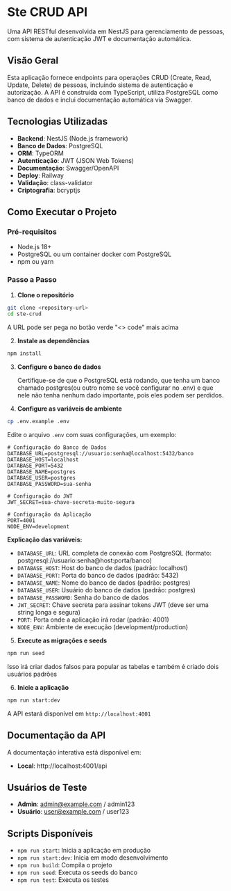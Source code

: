 # Ste CRUD API

Uma API RESTful desenvolvida em NestJS para gerenciamento de pessoas, com sistema de autenticação JWT e documentação automática.

## Visão Geral

Esta aplicação fornece endpoints para operações CRUD (Create, Read, Update, Delete) de pessoas, incluindo sistema de autenticação e autorização. A API é construída com TypeScript, utiliza PostgreSQL como banco de dados e inclui documentação automática via Swagger.

## Tecnologias Utilizadas

- **Backend**: NestJS (Node.js framework)
- **Banco de Dados**: PostgreSQL
- **ORM**: TypeORM
- **Autenticação**: JWT (JSON Web Tokens)
- **Documentação**: Swagger/OpenAPI
- **Deploy**: Railway
- **Validação**: class-validator
- **Criptografia**: bcryptjs

## Como Executar o Projeto

### Pré-requisitos

- Node.js 18+
- PostgreSQL ou um container docker com PostgreSQL
- npm ou yarn

### Passo a Passo

1. **Clone o repositório**

```bash
git clone <repository-url>
cd ste-crud
```

A URL pode ser pega no botão verde "<> code" mais acima

2. **Instale as dependências**

```bash
npm install
```

3. **Configure o banco de dados**

   Certifique-se de que o PostgreSQL está rodando, que tenha um banco chamado postgres(ou outro nome se você configurar no .env) e que nele não tenha nenhum dado importante, pois eles podem ser perdidos.

4. **Configure as variáveis de ambiente**

```bash
cp .env.example .env
```

Edite o arquivo `.env` com suas configurações, um exemplo:

```
# Configuração do Banco de Dados
DATABASE_URL=postgresql://usuario:senha@localhost:5432/banco
DATABASE_HOST=localhost
DATABASE_PORT=5432
DATABASE_NAME=postgres
DATABASE_USER=postgres
DATABASE_PASSWORD=sua-senha

# Configuração do JWT
JWT_SECRET=sua-chave-secreta-muito-segura

# Configuração da Aplicação
PORT=4001
NODE_ENV=development
```

**Explicação das variáveis:**

- `DATABASE_URL`: URL completa de conexão com PostgreSQL (formato: postgresql://usuario:senha@host:porta/banco)
- `DATABASE_HOST`: Host do banco de dados (padrão: localhost)
- `DATABASE_PORT`: Porta do banco de dados (padrão: 5432)
- `DATABASE_NAME`: Nome do banco de dados (padrão: postgres)
- `DATABASE_USER`: Usuário do banco de dados (padrão: postgres)
- `DATABASE_PASSWORD`: Senha do banco de dados
- `JWT_SECRET`: Chave secreta para assinar tokens JWT (deve ser uma string longa e segura)
- `PORT`: Porta onde a aplicação irá rodar (padrão: 4001)
- `NODE_ENV`: Ambiente de execução (development/production)

5. **Execute as migrações e seeds**

```bash
npm run seed
```

Isso irá criar dados falsos para popular as tabelas e também é criado dois usuários padrões

6. **Inicie a aplicação**

```bash
npm run start:dev
```

A API estará disponível em `http://localhost:4001`

## Documentação da API

A documentação interativa está disponível em:

- **Local**: http://localhost:4001/api

## Usuários de Teste

- **Admin**: admin@example.com / admin123
- **Usuário**: user@example.com / user123

## Scripts Disponíveis

- `npm run start`: Inicia a aplicação em produção
- `npm run start:dev`: Inicia em modo desenvolvimento
- `npm run build`: Compila o projeto
- `npm run seed`: Executa os seeds do banco
- `npm run test`: Executa os testes
